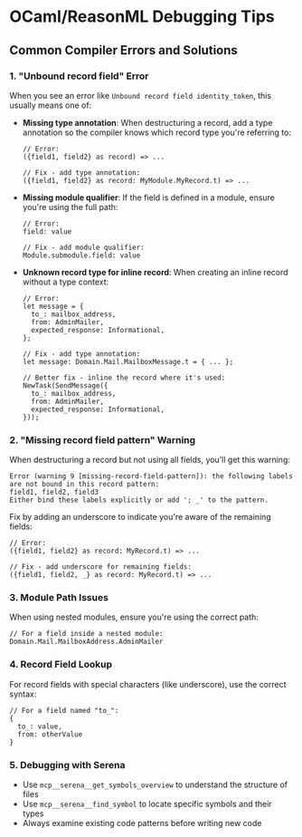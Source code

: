 # OCaml/ReasonML Debugging Tips

## Common Compiler Errors and Solutions

### 1. "Unbound record field" Error

When you see an error like `Unbound record field identity_token`, this usually means one of:

- **Missing type annotation**: When destructuring a record, add a type annotation so the compiler knows which record type you're referring to:
  ```reasonml
  // Error:
  ({field1, field2} as record) => ...
  
  // Fix - add type annotation:
  ({field1, field2} as record: MyModule.MyRecord.t) => ...
  ```

- **Missing module qualifier**: If the field is defined in a module, ensure you're using the full path:
  ```reasonml
  // Error:
  field: value
  
  // Fix - add module qualifier:
  Module.submodule.field: value
  ```

- **Unknown record type for inline record**: When creating an inline record without a type context:
  ```reasonml
  // Error:
  let message = {
    to_: mailbox_address,
    from: AdminMailer,
    expected_response: Informational,
  };
  
  // Fix - add type annotation:
  let message: Domain.Mail.MailboxMessage.t = { ... };
  
  // Better fix - inline the record where it's used:
  NewTask(SendMessage({
    to_: mailbox_address,
    from: AdminMailer,
    expected_response: Informational,
  }));
  ```

### 2. "Missing record field pattern" Warning

When destructuring a record but not using all fields, you'll get this warning:
```
Error (warning 9 [missing-record-field-pattern]): the following labels are not bound in this record pattern:
field1, field2, field3
Either bind these labels explicitly or add '; _' to the pattern.
```

Fix by adding an underscore to indicate you're aware of the remaining fields:
```reasonml
// Error:
({field1, field2} as record: MyRecord.t) => ...

// Fix - add underscore for remaining fields:
({field1, field2, _} as record: MyRecord.t) => ...
```

### 3. Module Path Issues

When using nested modules, ensure you're using the correct path:
```reasonml
// For a field inside a nested module:
Domain.Mail.MailboxAddress.AdminMailer
```

### 4. Record Field Lookup

For record fields with special characters (like underscore), use the correct syntax:
```reasonml
// For a field named "to_":
{
  to_: value,
  from: otherValue
}
```

### 5. Debugging with Serena

- Use `mcp__serena__get_symbols_overview` to understand the structure of files
- Use `mcp__serena__find_symbol` to locate specific symbols and their types
- Always examine existing code patterns before writing new code